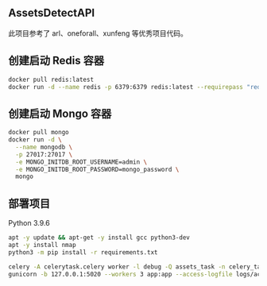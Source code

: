 ## AssetsDetectAPI

此项目参考了 arl、oneforall、xunfeng 等优秀项目代码。

## 创建启动 Redis 容器

```bash
docker pull redis:latest
docker run -d --name redis -p 6379:6379 redis:latest --requirepass "redis_password"
```

## 创建启动 Mongo 容器

```bash
docker pull mongo
docker run -d \
  --name mongodb \
  -p 27017:27017 \
  -e MONGO_INITDB_ROOT_USERNAME=admin \
  -e MONGO_INITDB_ROOT_PASSWORD=mongo_password \
  mongo
```

## 部署项目

Python 3.9.6

```bash
apt -y update && apt-get -y install gcc python3-dev
apt -y install nmap
python3 -m pip install -r requirements.txt

celery -A celerytask.celery worker -l debug -Q assets_task -n celery_task -c 2 -O fair -f logs/celery.log
gunicorn -b 127.0.0.1:5020 --workers 3 app:app --access-logfile logs/access.log
```